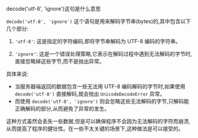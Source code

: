 decode('utf-8', 'ignore')这句是什么意思

`decode('utf-8', 'ignore')` 这个语句是用来解码字节串(bytes)的,其中包含以下几个部分:

1. `'utf-8'`: 这是指定的字符编码,即将字节串解码为 UTF-8 编码的字符串。

2. `'ignore'`: 这是一个错误处理策略,它表示在解码过程中遇到无法解码的字节时,直接忽略掉这些字节,而不是抛出异常。

具体来说:

- 当服务器端返回的数据包含一些无法用 UTF-8 编码解码的字节时,如果使用 `decode('utf-8')` 直接解码,就会抛出 `UnicodeDecodeError` 异常。
- 而使用 `decode('utf-8', 'ignore')` 则会忽略这些无法解码的字节,只解码能正确解码的部分,从而避免了异常的发生。

这种方式虽然会丢失一些数据,但是可以确保程序不会因为无法解码的字符而崩溃,从而提高了程序的健壮性。在一些不太关键的场景下,这种做法是可以接受的。